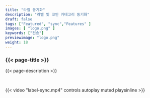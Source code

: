 ```yaml
---
title: "라벨 동기화"
description: "라벨 및 코인 카테고리 동기화"
draft: false
tags: ["Featured", "sync","Features" ]
images: [ "logo.png" ]
keywords: ["전송"]
previewimage: "logo.png"
weight: 18
---
```


### {{< page-title >}} 
{{< page-description >}} 

<br>


{{< video "label-sync.mp4" controls  autoplay muted playsinline >}}